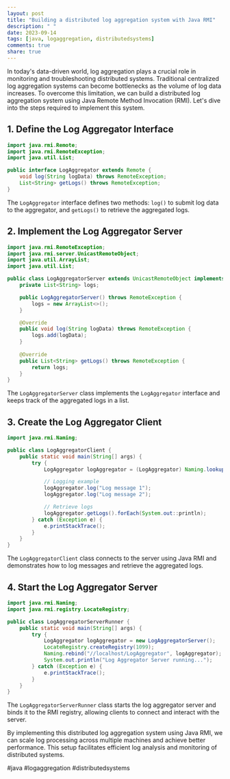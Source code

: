 ```yaml
---
layout: post
title: "Building a distributed log aggregation system with Java RMI"
description: " "
date: 2023-09-14
tags: [java, logaggregation, distributedsystems]
comments: true
share: true
---
```


In today's data-driven world, log aggregation plays a crucial role in monitoring and troubleshooting distributed systems. Traditional centralized log aggregation systems can become bottlenecks as the volume of log data increases. To overcome this limitation, we can build a distributed log aggregation system using Java Remote Method Invocation (RMI). Let's dive into the steps required to implement this system.

## 1. Define the Log Aggregator Interface

```java
import java.rmi.Remote;
import java.rmi.RemoteException;
import java.util.List;

public interface LogAggregator extends Remote {
    void log(String logData) throws RemoteException;
    List<String> getLogs() throws RemoteException;
}
```

The `LogAggregator` interface defines two methods: `log()` to submit log data to the aggregator, and `getLogs()` to retrieve the aggregated logs.

## 2. Implement the Log Aggregator Server

```java
import java.rmi.RemoteException;
import java.rmi.server.UnicastRemoteObject;
import java.util.ArrayList;
import java.util.List;

public class LogAggregatorServer extends UnicastRemoteObject implements LogAggregator {
    private List<String> logs;

    public LogAggregatorServer() throws RemoteException {
        logs = new ArrayList<>();
    }

    @Override
    public void log(String logData) throws RemoteException {
        logs.add(logData);
    }
    
    @Override
    public List<String> getLogs() throws RemoteException {
        return logs;
    }
}
```

The `LogAggregatorServer` class implements the `LogAggregator` interface and keeps track of the aggregated logs in a list.

## 3. Create the Log Aggregator Client

```java
import java.rmi.Naming;

public class LogAggregatorClient {
    public static void main(String[] args) {
        try {
            LogAggregator logAggregator = (LogAggregator) Naming.lookup("//localhost/LogAggregator");

            // Logging example
            logAggregator.log("Log message 1");
            logAggregator.log("Log message 2");

            // Retrieve logs
            logAggregator.getLogs().forEach(System.out::println);
        } catch (Exception e) {
            e.printStackTrace();
        }
    }
}
```

The `LogAggregatorClient` class connects to the server using Java RMI and demonstrates how to log messages and retrieve the aggregated logs.

## 4. Start the Log Aggregator Server

```java
import java.rmi.Naming;
import java.rmi.registry.LocateRegistry;

public class LogAggregatorServerRunner {
    public static void main(String[] args) {
        try {
            LogAggregator logAggregator = new LogAggregatorServer();
            LocateRegistry.createRegistry(1099);
            Naming.rebind("//localhost/LogAggregator", logAggregator);
            System.out.println("Log Aggregator Server running...");
        } catch (Exception e) {
            e.printStackTrace();
        }
    }
}
```

The `LogAggregatorServerRunner` class starts the log aggregator server and binds it to the RMI registry, allowing clients to connect and interact with the server.

By implementing this distributed log aggregation system using Java RMI, we can scale log processing across multiple machines and achieve better performance. This setup facilitates efficient log analysis and monitoring of distributed systems.

#java #logaggregation #distributedsystems